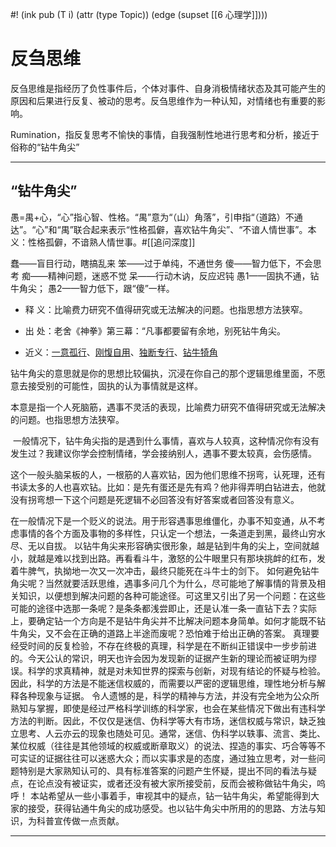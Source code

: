 #! (ink pub (T i) (attr (type Topic)) (edge (supset [[6 心理学]])))


# 反刍思维

反刍思维是指经历了负性事件后，个体对事件、自身消极情绪状态及其可能产生的原因和后果进行反复、被动的思考。反刍思维作为一种认知，对情绪也有重要的影响。

Rumination，指反复思考不愉快的事情，自我强制性地进行思考和分析，接近于俗称的“钻牛角尖”


---

## “钻牛角尖”

愚=禺+心，“心”指心智、性格。“禺”意为“（山）角落”，引申指“（道路）不通达”。“心”和“禺”联合起来表示“性格孤僻，喜欢钻牛角尖”、“不谙人情世事”。本义：性格孤僻，不谙熟人情世事。#[[追问深度]]


蠢——盲目行动，瞎搞乱来
笨——过于单纯，不通世务
傻——智力低下，不会思考
痴——精神问题，迷惑不觉
呆——行动木讷，反应迟钝
愚1——固执不通，钻牛角尖；
愚2——智力低下，跟“傻”一样。


-   释 义：比喻费力研究不值得研究或无法解决的问题。也指思想方法狭窄。
    
-   出 处：老舍《神拳》第三幕：“凡事都要留有余地，别死钻牛角尖。
    
-   近义：[一意孤行](https://hanyu.sogou.com/result?query=%E4%B8%80%E6%84%8F%E5%AD%A4%E8%A1%8C&mzid=70231101)、[刚愎自用](https://hanyu.sogou.com/result?query=%E5%88%9A%E6%84%8E%E8%87%AA%E7%94%A8&mzid=70231101)、[独断专行](https://hanyu.sogou.com/result?query=%E7%8B%AC%E6%96%AD%E4%B8%93%E8%A1%8C&mzid=70231101)、[钻牛犄角](https://hanyu.sogou.com/result?query=%E9%92%BB%E7%89%9B%E7%8A%84%E8%A7%92&mzid=70231101)

钻牛角尖的意思就是你的思想比较偏执，沉浸在你自己的那个逻辑思维里面，不愿意去接受别的可能性，固执的认为事情就是这样。

本意是指一个人死脑筋，遇事不灵活的表现，比喻费力研究不值得研究或无法解决的问题。也指思想方法狭窄。

 一般情况下，钻牛角尖指的是遇到什么事情，喜欢与人较真，这种情况你有没有发生过？我建议你学会控制情绪，学会接纳别人，遇事不要太较真，会伤感情。

这个一般头脑呆板的人，一根筋的人喜欢钻，因为他们思维不拐弯，认死理，还有书读太多的人也喜欢钻。比如：是先有蛋还是先有鸡？他非得弄明白钻进去，他就没有拐弯想一下这个问题是死逻辑不必回答没有好答案或者回答没有意义。

在一般情况下是一个贬义的说法。用于形容遇事思维僵化，办事不知变通，从不考虑事情的各个方面及事物的多样性，只认定一个想法，一条道走到黑，最终山穷水尽、无以自拔。 以钻牛角尖来形容确实很形象，越是钻到牛角的尖上，空间就越小，就越是难以找到出路。再看看斗牛，激怒的公牛眼里只有那块挑衅的红布，发着牛脾气，执拗地一次又一次冲击，最终只能死在斗牛士的剑下。 如何避免钻牛角尖呢？当然就要活跃思维，遇事多问几个为什么，尽可能地了解事情的背景及相关知识，以便想到解决问题的各种可能途径。可这里又引出了另一个问题：在这些可能的途径中选那一条呢？是条条都浅尝即止，还是认准一条一直钻下去？实际上，要确定钻一个方向是不是钻牛角尖并不比解决问题本身简单。如何才能既不钻牛角尖，又不会在正确的道路上半途而废呢？恐怕难于给出正确的答案。 真理要经受时间的反复检验，不存在终极的真理，科学是在不断纠正错误中一步步前进的。今天公认的常识，明天也许会因为发现新的证据产生新的理论而被证明为缪误。科学的求真精神，就是对未知世界的探索与创新，对现有结论的怀疑与检验。因此，科学的方法是不能迷信权威的，而需要以严密的逻辑思维，理性地分析与解释各种现象与证据。 令人遗憾的是，科学的精神与方法，并没有完全地为公众所熟知与掌握，即使是经过严格科学训练的科学家，也会在某些情况下做出有违科学方法的判断。因此，不仅仅是迷信、伪科学等大有市场，迷信权威与常识，缺乏独立思考、人云亦云的现象也随处可见。通常，迷信、伪科学以轶事、流言、类比、某位权威（往往是其他领域的权威或断章取义）的说法、捏造的事实、巧合等等不可实证的证据往往可以迷惑大众；而以实事求是的态度，通过独立思考，对一些问题特别是大家熟知认可的、具有标准答案的问题产生怀疑，提出不同的看法与疑点，在论点没有被证实，或者还没有被大家所接受前，反而会被称做钻牛角尖，呜呼！ 本站希望从一些小事着手，审视其中的疑点，钻一钻牛角尖，希望能得到大家的接受，获得钻通牛角尖的成功感受。也以钻牛角尖中所用的的思路、方法与知识，为科普宣传做一点贡献。

---



